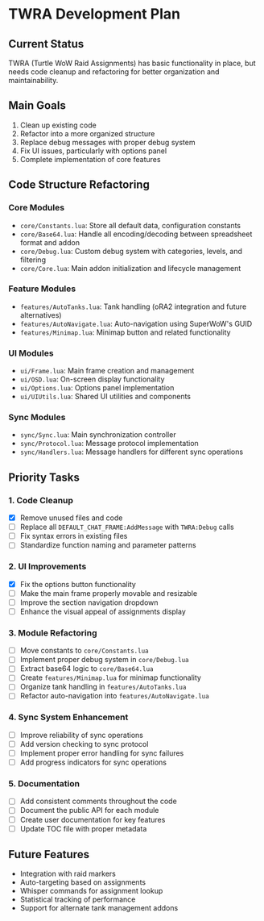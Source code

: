 # TWRA Development Plan

## Current Status
TWRA (Turtle WoW Raid Assignments) has basic functionality in place, but needs code cleanup and refactoring for better organization and maintainability.

## Main Goals
1. Clean up existing code
2. Refactor into a more organized structure
3. Replace debug messages with proper debug system
4. Fix UI issues, particularly with options panel
5. Complete implementation of core features

## Code Structure Refactoring

### Core Modules
- `core/Constants.lua`: Store all default data, configuration constants
- `core/Base64.lua`: Handle all encoding/decoding between spreadsheet format and addon
- `core/Debug.lua`: Custom debug system with categories, levels, and filtering
- `core/Core.lua`: Main addon initialization and lifecycle management

### Feature Modules
- `features/AutoTanks.lua`: Tank handling (oRA2 integration and future alternatives)
- `features/AutoNavigate.lua`: Auto-navigation using SuperWoW's GUID
- `features/Minimap.lua`: Minimap button and related functionality

### UI Modules
- `ui/Frame.lua`: Main frame creation and management
- `ui/OSD.lua`: On-screen display functionality
- `ui/Options.lua`: Options panel implementation
- `ui/UIUtils.lua`: Shared UI utilities and components

### Sync Modules
- `sync/Sync.lua`: Main synchronization controller
- `sync/Protocol.lua`: Message protocol implementation
- `sync/Handlers.lua`: Message handlers for different sync operations

## Priority Tasks

### 1. Code Cleanup
- [x] Remove unused files and code
- [ ] Replace all `DEFAULT_CHAT_FRAME:AddMessage` with `TWRA:Debug` calls
- [ ] Fix syntax errors in existing files
- [ ] Standardize function naming and parameter patterns

### 2. UI Improvements
- [x] Fix the options button functionality
- [ ] Make the main frame properly movable and resizable
- [ ] Improve the section navigation dropdown
- [ ] Enhance the visual appeal of assignments display

### 3. Module Refactoring
- [ ] Move constants to `core/Constants.lua`
- [ ] Implement proper debug system in `core/Debug.lua` 
- [ ] Extract base64 logic to `core/Base64.lua`
- [ ] Create `features/Minimap.lua` for minimap functionality
- [ ] Organize tank handling in `features/AutoTanks.lua`
- [ ] Refactor auto-navigation into `features/AutoNavigate.lua`

### 4. Sync System Enhancement
- [ ] Improve reliability of sync operations
- [ ] Add version checking to sync protocol
- [ ] Implement proper error handling for sync failures
- [ ] Add progress indicators for sync operations

### 5. Documentation
- [ ] Add consistent comments throughout the code
- [ ] Document the public API for each module
- [ ] Create user documentation for key features
- [ ] Update TOC file with proper metadata

## Future Features
- Integration with raid markers
- Auto-targeting based on assignments
- Whisper commands for assignment lookup
- Statistical tracking of performance
- Support for alternate tank management addons
